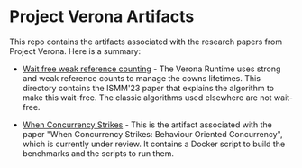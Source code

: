 # Project Verona Artifacts

This repo contains the artifacts associated with the research papers from Project Verona. Here is a summary:

* [Wait free weak reference counting](./WFWeakRC/README.md) - The Verona Runtime uses strong and weak reference counts to manage the cowns lifetimes.  This directory contains the ISMM'23 paper that explains the algorithm to make this wait-free.  The classic algorithms used elsewhere are not wait-free.

* [When Concurrency Strikes](./WhenConcurrencyStrikes/README.md) - This is the artifact associated with the paper "When Concurrency Strikes: Behaviour Oriented Concurrency", which is currently under review. It contains a Docker script to build the benchmarks and the scripts to run them.